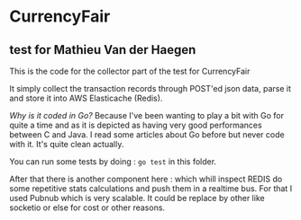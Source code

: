 # CurrencyFair #

## test for Mathieu Van der Haegen ##

This is the code for the collector part of the test for CurrencyFair

It simply collect the transaction records through POST'ed json data, parse it and store it into AWS Elasticache (Redis).

*Why is it coded in Go?* Because I've been wanting to play a bit with Go for quite a time and as it is depicted as having very good performances between C and Java. I read some articles about Go before but never code with it. It's quite clean actually.

You can run some tests by doing : `go test` in this folder.

After that there is another component here : which whill inspect REDIS do some repetitive stats calculations and push them in a realtime bus. For that I used Pubnub which is very scalable. It could be replace by other like socketio or else for cost or other reasons.



